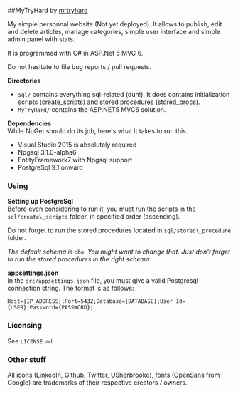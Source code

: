 ##MyTryHard
by [mrtryhard](https://github.com/mrtryhard)
  
My simple personnal website (Not yet deployed). It allows to publish, edit and delete articles, manage categories, 
simple user interface and simple admin panel with stats.
  
It is programmed with C# in ASP.Net 5 MVC 6.

Do not hesitate to file bug reports / pull requests.

**Directories**  
 
* `sql/` contains everything sql-related (duh!). It does contains initialization scripts (create\_scripts) and stored procedures (stored\_procs).   
* `MyTryHard/` contains the ASP.NET5 MVC6 solution. 

**Dependencies**  
While NuGet should do its job, here's what it takes to run this.  

* Visual Studio 2015 is absolutely required  
* Npgsql 3.1.0-alpha6
* EntityFramework7 with Npgsql support
* PostgreSql 9.1 onward  

### Using
**Setting up PostgreSql**  
Before even considering to run it, you must run the scripts in the `sql/create\_scripts` folder, 
in specified order (ascending).  
  
Do not forget to run the stored procedures located in `sql/stored\_procedure` folder. 

*The default schema is `dbo`. You might want to change that. Just don't forget to run the stored
procedures in the right schema.*

**appsettings.json**  
In the `src/appsettings.json` file, you must give a valid Postgresql connection string.  The format
is as follows:  
```
Host={IP_ADDRESS};Port=5432;Database={DATABASE};User Id={USER};Password={PASSWORD};
```

### Licensing
See `LICENSE.md`.


### Other stuff
All icons (LinkedIn, Github, Twitter, USherbrooke), fonts (OpenSans from Google) are trademarks of their respective creators / owners. 
